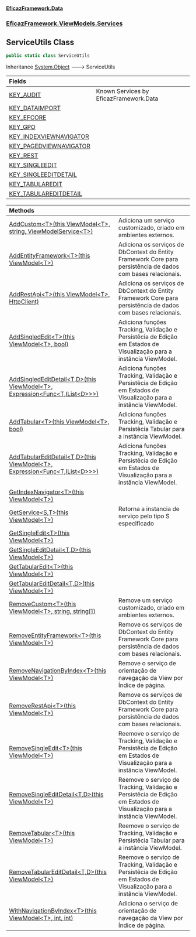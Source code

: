 #### [EficazFramework.Data](EficazFrameworkData.md 'EficazFramework Data')
### [EficazFramework.ViewModels.Services](EficazFrameworkData.md#EficazFramework.ViewModels.Services 'EficazFramework.ViewModels.Services')

## ServiceUtils Class

```csharp
public static class ServiceUtils
```

Inheritance [System.Object](https://docs.microsoft.com/en-us/dotnet/api/System.Object 'System.Object') &#129106; ServiceUtils

| Fields | |
| :--- | :--- |
| [KEY_AUDIT](EficazFramework.ViewModels.Services/ServiceUtils/KEY_AUDIT.md 'EficazFramework.ViewModels.Services.ServiceUtils.KEY_AUDIT') | Known Services by EficazFramework.Data |
| [KEY_DATAIMPORT](EficazFramework.ViewModels.Services/ServiceUtils/KEY_DATAIMPORT.md 'EficazFramework.ViewModels.Services.ServiceUtils.KEY_DATAIMPORT') | |
| [KEY_EFCORE](EficazFramework.ViewModels.Services/ServiceUtils/KEY_EFCORE.md 'EficazFramework.ViewModels.Services.ServiceUtils.KEY_EFCORE') | |
| [KEY_GPO](EficazFramework.ViewModels.Services/ServiceUtils/KEY_GPO.md 'EficazFramework.ViewModels.Services.ServiceUtils.KEY_GPO') | |
| [KEY_INDEXVIEWNAVIGATOR](EficazFramework.ViewModels.Services/ServiceUtils/KEY_INDEXVIEWNAVIGATOR.md 'EficazFramework.ViewModels.Services.ServiceUtils.KEY_INDEXVIEWNAVIGATOR') | |
| [KEY_PAGEDVIEWNAVIGATOR](EficazFramework.ViewModels.Services/ServiceUtils/KEY_PAGEDVIEWNAVIGATOR.md 'EficazFramework.ViewModels.Services.ServiceUtils.KEY_PAGEDVIEWNAVIGATOR') | |
| [KEY_REST](EficazFramework.ViewModels.Services/ServiceUtils/KEY_REST.md 'EficazFramework.ViewModels.Services.ServiceUtils.KEY_REST') | |
| [KEY_SINGLEEDIT](EficazFramework.ViewModels.Services/ServiceUtils/KEY_SINGLEEDIT.md 'EficazFramework.ViewModels.Services.ServiceUtils.KEY_SINGLEEDIT') | |
| [KEY_SINGLEEDITDETAIL](EficazFramework.ViewModels.Services/ServiceUtils/KEY_SINGLEEDITDETAIL.md 'EficazFramework.ViewModels.Services.ServiceUtils.KEY_SINGLEEDITDETAIL') | |
| [KEY_TABULAREDIT](EficazFramework.ViewModels.Services/ServiceUtils/KEY_TABULAREDIT.md 'EficazFramework.ViewModels.Services.ServiceUtils.KEY_TABULAREDIT') | |
| [KEY_TABULAREDITDETAIL](EficazFramework.ViewModels.Services/ServiceUtils/KEY_TABULAREDITDETAIL.md 'EficazFramework.ViewModels.Services.ServiceUtils.KEY_TABULAREDITDETAIL') | |

| Methods | |
| :--- | :--- |
| [AddCustom&lt;T&gt;(this ViewModel&lt;T&gt;, string, ViewModelService&lt;T&gt;)](EficazFramework.ViewModels.Services/ServiceUtils/AddCustom_T_(thisViewModel_T_,string,ViewModelService_T_).md 'EficazFramework.ViewModels.Services.ServiceUtils.AddCustom<T>(this EficazFramework.ViewModels.ViewModel<T>, string, EficazFramework.ViewModels.Services.ViewModelService<T>)') | Adiciona um serviço customizado, criado em ambientes externos. |
| [AddEntityFramework&lt;T&gt;(this ViewModel&lt;T&gt;)](EficazFramework.ViewModels.Services/ServiceUtils/AddEntityFramework_T_(thisViewModel_T_).md 'EficazFramework.ViewModels.Services.ServiceUtils.AddEntityFramework<T>(this EficazFramework.ViewModels.ViewModel<T>)') | Adiciona os serviços de DbContext do Entity Framework Core para persistência de dados com bases relacionais. |
| [AddRestApi&lt;T&gt;(this ViewModel&lt;T&gt;, HttpClient)](EficazFramework.ViewModels.Services/ServiceUtils/AddRestApi_T_(thisViewModel_T_,HttpClient).md 'EficazFramework.ViewModels.Services.ServiceUtils.AddRestApi<T>(this EficazFramework.ViewModels.ViewModel<T>, System.Net.Http.HttpClient)') | Adiciona os serviços de DbContext do Entity Framework Core para persistência de dados com bases relacionais. |
| [AddSingledEdit&lt;T&gt;(this ViewModel&lt;T&gt;, bool)](EficazFramework.ViewModels.Services/ServiceUtils/AddSingledEdit_T_(thisViewModel_T_,bool).md 'EficazFramework.ViewModels.Services.ServiceUtils.AddSingledEdit<T>(this EficazFramework.ViewModels.ViewModel<T>, bool)') | Adiciona funções Tracking, Validação e Persistêcia de Edição em Estados de Visualização para a instância ViewModel. |
| [AddSingledEditDetail&lt;T,D&gt;(this ViewModel&lt;T&gt;, Expression&lt;Func&lt;T,IList&lt;D&gt;&gt;&gt;)](EficazFramework.ViewModels.Services/ServiceUtils/AddSingledEditDetail_T,D_(thisViewModel_T_,Expression_Func_T,IList_D___).md 'EficazFramework.ViewModels.Services.ServiceUtils.AddSingledEditDetail<T,D>(this EficazFramework.ViewModels.ViewModel<T>, System.Linq.Expressions.Expression<System.Func<T,System.Collections.Generic.IList<D>>>)') | Adiciona funções Tracking, Validação e Persistêcia de Edição em Estados de Visualização para a instância ViewModel. |
| [AddTabular&lt;T&gt;(this ViewModel&lt;T&gt;, bool)](EficazFramework.ViewModels.Services/ServiceUtils/AddTabular_T_(thisViewModel_T_,bool).md 'EficazFramework.ViewModels.Services.ServiceUtils.AddTabular<T>(this EficazFramework.ViewModels.ViewModel<T>, bool)') | Adiciona funções Tracking, Validação e Persistêcia Tabular para a instância ViewModel. |
| [AddTabularEditDetail&lt;T,D&gt;(this ViewModel&lt;T&gt;, Expression&lt;Func&lt;T,IList&lt;D&gt;&gt;&gt;)](EficazFramework.ViewModels.Services/ServiceUtils/AddTabularEditDetail_T,D_(thisViewModel_T_,Expression_Func_T,IList_D___).md 'EficazFramework.ViewModels.Services.ServiceUtils.AddTabularEditDetail<T,D>(this EficazFramework.ViewModels.ViewModel<T>, System.Linq.Expressions.Expression<System.Func<T,System.Collections.Generic.IList<D>>>)') | Adiciona funções Tracking, Validação e Persistêcia de Edição em Estados de Visualização para a instância ViewModel. |
| [GetIndexNavigator&lt;T&gt;(this ViewModel&lt;T&gt;)](EficazFramework.ViewModels.Services/ServiceUtils/GetIndexNavigator_T_(thisViewModel_T_).md 'EficazFramework.ViewModels.Services.ServiceUtils.GetIndexNavigator<T>(this EficazFramework.ViewModels.ViewModel<T>)') | |
| [GetService&lt;S,T&gt;(this ViewModel&lt;T&gt;)](EficazFramework.ViewModels.Services/ServiceUtils/GetService_S,T_(thisViewModel_T_).md 'EficazFramework.ViewModels.Services.ServiceUtils.GetService<S,T>(this EficazFramework.ViewModels.ViewModel<T>)') | Retorna a instancia de serviço pelo tipo S especificado |
| [GetSingleEdit&lt;T&gt;(this ViewModel&lt;T&gt;)](EficazFramework.ViewModels.Services/ServiceUtils/GetSingleEdit_T_(thisViewModel_T_).md 'EficazFramework.ViewModels.Services.ServiceUtils.GetSingleEdit<T>(this EficazFramework.ViewModels.ViewModel<T>)') | |
| [GetSingleEditDetail&lt;T,D&gt;(this ViewModel&lt;T&gt;)](EficazFramework.ViewModels.Services/ServiceUtils/GetSingleEditDetail_T,D_(thisViewModel_T_).md 'EficazFramework.ViewModels.Services.ServiceUtils.GetSingleEditDetail<T,D>(this EficazFramework.ViewModels.ViewModel<T>)') | |
| [GetTabularEdit&lt;T&gt;(this ViewModel&lt;T&gt;)](EficazFramework.ViewModels.Services/ServiceUtils/GetTabularEdit_T_(thisViewModel_T_).md 'EficazFramework.ViewModels.Services.ServiceUtils.GetTabularEdit<T>(this EficazFramework.ViewModels.ViewModel<T>)') | |
| [GetTabularEditDetail&lt;T,D&gt;(this ViewModel&lt;T&gt;)](EficazFramework.ViewModels.Services/ServiceUtils/GetTabularEditDetail_T,D_(thisViewModel_T_).md 'EficazFramework.ViewModels.Services.ServiceUtils.GetTabularEditDetail<T,D>(this EficazFramework.ViewModels.ViewModel<T>)') | |
| [RemoveCustom&lt;T&gt;(this ViewModel&lt;T&gt;, string, string[])](EficazFramework.ViewModels.Services/ServiceUtils/RemoveCustom_T_(thisViewModel_T_,string,string[]).md 'EficazFramework.ViewModels.Services.ServiceUtils.RemoveCustom<T>(this EficazFramework.ViewModels.ViewModel<T>, string, string[])') | Remove um serviço customizado, criado em ambientes externos. |
| [RemoveEntityFramework&lt;T&gt;(this ViewModel&lt;T&gt;)](EficazFramework.ViewModels.Services/ServiceUtils/RemoveEntityFramework_T_(thisViewModel_T_).md 'EficazFramework.ViewModels.Services.ServiceUtils.RemoveEntityFramework<T>(this EficazFramework.ViewModels.ViewModel<T>)') | Remove os serviços de DbContext do Entity Framework Core para persistência de dados com bases relacionais. |
| [RemoveNavigationByIndex&lt;T&gt;(this ViewModel&lt;T&gt;)](EficazFramework.ViewModels.Services/ServiceUtils/RemoveNavigationByIndex_T_(thisViewModel_T_).md 'EficazFramework.ViewModels.Services.ServiceUtils.RemoveNavigationByIndex<T>(this EficazFramework.ViewModels.ViewModel<T>)') | Remove o serviço de orientação de navegação da View por Índice de página. |
| [RemoveRestApi&lt;T&gt;(this ViewModel&lt;T&gt;)](EficazFramework.ViewModels.Services/ServiceUtils/RemoveRestApi_T_(thisViewModel_T_).md 'EficazFramework.ViewModels.Services.ServiceUtils.RemoveRestApi<T>(this EficazFramework.ViewModels.ViewModel<T>)') | Remove os serviços de DbContext do Entity Framework Core para persistência de dados com bases relacionais. |
| [RemoveSingleEdit&lt;T&gt;(this ViewModel&lt;T&gt;)](EficazFramework.ViewModels.Services/ServiceUtils/RemoveSingleEdit_T_(thisViewModel_T_).md 'EficazFramework.ViewModels.Services.ServiceUtils.RemoveSingleEdit<T>(this EficazFramework.ViewModels.ViewModel<T>)') | Reemove o serviço de Tracking, Validação e Persistêcia de Edição em Estados de Visualização para a instância ViewModel. |
| [RemoveSingleEditDetail&lt;T,D&gt;(this ViewModel&lt;T&gt;)](EficazFramework.ViewModels.Services/ServiceUtils/RemoveSingleEditDetail_T,D_(thisViewModel_T_).md 'EficazFramework.ViewModels.Services.ServiceUtils.RemoveSingleEditDetail<T,D>(this EficazFramework.ViewModels.ViewModel<T>)') | Reemove o serviço de Tracking, Validação e Persistêcia de Edição em Estados de Visualização para a instância ViewModel. |
| [RemoveTabular&lt;T&gt;(this ViewModel&lt;T&gt;)](EficazFramework.ViewModels.Services/ServiceUtils/RemoveTabular_T_(thisViewModel_T_).md 'EficazFramework.ViewModels.Services.ServiceUtils.RemoveTabular<T>(this EficazFramework.ViewModels.ViewModel<T>)') | Reemove o serviço de Tracking, Validação e Persistêcia Tabular para a instância ViewModel. |
| [RemoveTabularEditDetail&lt;T,D&gt;(this ViewModel&lt;T&gt;)](EficazFramework.ViewModels.Services/ServiceUtils/RemoveTabularEditDetail_T,D_(thisViewModel_T_).md 'EficazFramework.ViewModels.Services.ServiceUtils.RemoveTabularEditDetail<T,D>(this EficazFramework.ViewModels.ViewModel<T>)') | Reemove o serviço de Tracking, Validação e Persistêcia de Edição em Estados de Visualização para a instância ViewModel. |
| [WithNavigationByIndex&lt;T&gt;(this ViewModel&lt;T&gt;, int, int)](EficazFramework.ViewModels.Services/ServiceUtils/WithNavigationByIndex_T_(thisViewModel_T_,int,int).md 'EficazFramework.ViewModels.Services.ServiceUtils.WithNavigationByIndex<T>(this EficazFramework.ViewModels.ViewModel<T>, int, int)') | Adiciona o serviço de orientação de navegação da View por Índice de página. |
